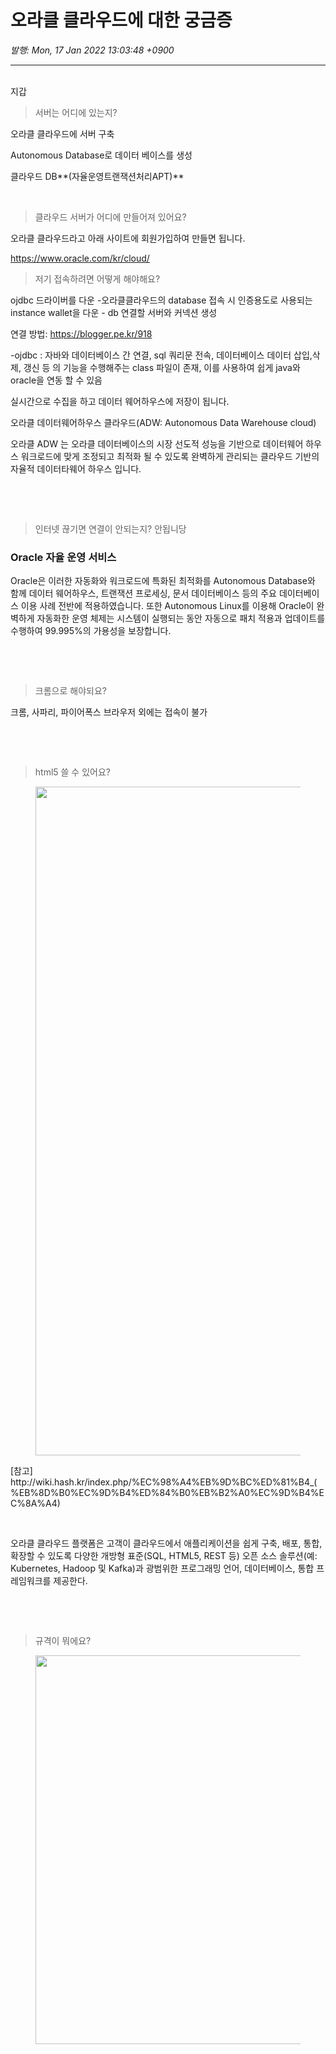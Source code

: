 # 오라클 클라우드에 대한 궁금증

*발행: Mon, 17 Jan 2022 13:03:48 +0900*

---

<p><br />지갑</p>
<blockquote>서버는 어디에 있는지?</blockquote>
<p>오라클 클라우드에 서버 구축</p>
<p>Autonomous Database로 데이터 베이스를 생성</p>
<p>클라우드 DB**(자율운영트랜잭션처리APT)**</p>
<p>&nbsp;</p>
<blockquote>클라우드 서버가 어디에 만들어져 있어요?</blockquote>
<p>오라클 클라우드라고 아래 사이트에 회원가입하여 만들면 됩니다.</p>
<p><a href="https://www.oracle.com/kr/cloud/">https://www.oracle.com/kr/cloud/</a></p>
<blockquote>저기 접속하려면 어떻게 해야해요?</blockquote>
<p>ojdbc 드라이버를 다운 -오라클클라우드의 database 접속 시 인증용도로 사용되는 instance wallet을 다운 - db 연결할 서버와 커넥션 생성</p>
<p>연결 방법: <a href="https://blogger.pe.kr/918">https://blogger.pe.kr/918</a></p>
<p>-ojdbc : 자바와 데이터베이스 간 연결, sql 쿼리문 전속, 데이터베이스 데이터 삽입,삭제, 갱신 등 의 기능을 수행해주는 class 파일이 존재, 이를 사용하여 쉽게 java와 oracle을 연동 할 수 있음</p>
<p>실시간으로 수집을 하고 데이터 웨어하우스에 저장이 됩니다.</p>
<p>오라클 데이터웨어하우스 클라우드(ADW: Autonomous Data Warehouse cloud)</p>
<p>오라클 ADW 는 오라클 데이터베이스의 시장 선도적 성능을 기반으로 데이터웨어 하우스 워크로드에 맞게 조정되고 최적화 될 수 있도록 완벽하게 관리되는 클라우드 기반의 자율적 데이터타웨어 하우스 입니다.</p>
<p>&nbsp;</p>
<p>&nbsp;</p>
<blockquote>인터넷 끊기면 연결이 안되는지? 안됩니당</blockquote>
<h3><b>Oracle 자율 운영 서비스</b></h3>
<p>Oracle은 이러한 자동화와 워크로드에 특화된 최적화를 Autonomous Database와 함께 데이터 웨어하우스, 트랜잭션 프로세싱, 문서 데이터베이스 등의 주요 데이터베이스 이용 사례 전반에 적용하였습니다. 또한 Autonomous Linux를 이용해 Oracle이 완벽하게 자동화한 운영 체제는 시스템이 실행되는 동안 자동으로 패치 적용과 업데이트를 수행하여 99.995%의 가용성을 보장합니다.</p>
<p>&nbsp;</p>
<p>&nbsp;</p>
<blockquote>크롬으로 해야되요?</blockquote>
<p>크롬, 사파리, 파이어폭스 브라우저 외에는 접속이 불가</p>
<p>&nbsp;</p>
<p>&nbsp;</p>
<blockquote>html5 쓸 수 있어요?</blockquote>
<p><figure class="imageblock alignCenter"><span><img height="1070" src="https://blog.kakaocdn.net/dn/bAjNR0/btrqNLEpXRy/BKYeNh4sROXQtlQBm7uDbk/img.png" width="2318" /></span></figure>
</p>
<p>[참고] http://wiki.hash.kr/index.php/%EC%98%A4%EB%9D%BC%ED%81%B4_(%EB%8D%B0%EC%9D%B4%ED%84%B0%EB%B2%A0%EC%9D%B4%EC%8A%A4)</p>
<p>&nbsp;</p>
<p>오라클 클라우드 플랫폼은 고객이 클라우드에서 애플리케이션을 쉽게 구축, 배포, 통합, 확장할 수 있도록 다양한 개방형 표준(SQL, HTML5, REST 등) 오픈 소스 솔루션(예: Kubernetes, Hadoop 및 Kafka)과 광범위한 프로그래밍 언어, 데이터베이스, 통합 프레임워크를 제공한다.</p>
<p>&nbsp;</p>
<p>&nbsp;</p>
<blockquote>규격이 뭐에요?</blockquote>
<p><figure class="imageblock alignCenter"><span><img height="622" src="https://blog.kakaocdn.net/dn/uslVa/btrqMkG4fq6/sesE9NbBJMnWOmSr2ILSU1/img.png" width="682" /></span></figure>
</p>